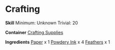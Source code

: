 <!-- TITLE: Powdery Inked Page 1 -->
<!-- SUBTITLE:  -->
# Crafting
**Skill**
Minimum: Unknown
Trivial: 20

**Container**
[Crafting Supplies](crafting-supplies)

**Ingredients**
[Paper](paper) x 1
[Powdery Ink](powdery-ink) x 4
[Feathers](feathers) x 1